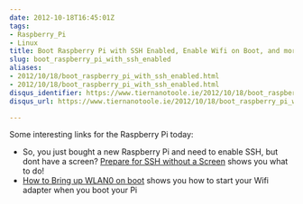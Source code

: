 ```yaml
---
date: 2012-10-18T16:45:01Z
tags:
- Raspberry_Pi
- Linux
title: Boot Raspberry Pi with SSH Enabled, Enable Wifi on Boot, and more
slug: boot_raspberry_pi_with_ssh_enabled
aliases:
- 2012/10/18/boot_raspberry_pi_with_ssh_enabled.html
- 2012/10/18/boot_raspberry_pi_with_ssh_enabled.html
disqus_identifier: https://www.tiernanotoole.ie/2012/10/18/boot_raspberry_pi_with_ssh_enabled.html
disqus_url: https://www.tiernanotoole.ie/2012/10/18/boot_raspberry_pi_with_ssh_enabled.html

---
```

 Some interesting links for the Raspberry Pi today:

* So, you just bought a new Raspberry Pi and need to enable SSH, but dont have a screen? [Prepare for SSH without a Screen][1] shows you what to do!
* [How to Bring up WLAN0 on boot][2] shows you how to start your Wifi adapter when you boot your Pi


[1]:http://raspberrypi.stackexchange.com/questions/38/prepare-for-ssh-without-a-screen
[2]:http://raspberrypi.stackexchange.com/questions/3200/wifi-bring-wlan0-up-on-boot